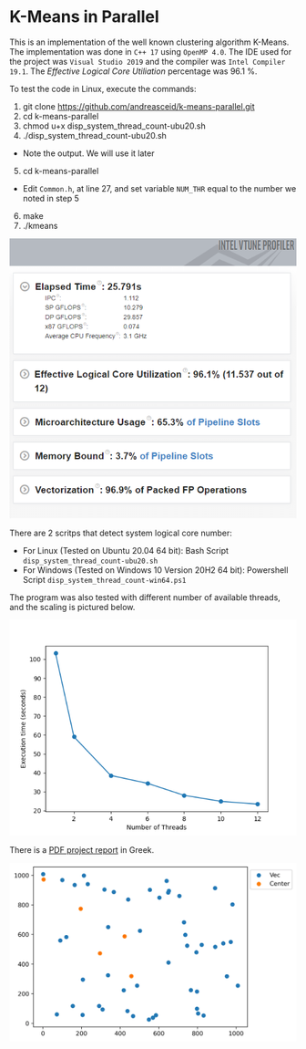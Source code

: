 # K-Means in Parallel
This is an implementation of the well known clustering algorithm K-Means. The implementation was done in `C++ 17` using `OpenMP 4.0`. The IDE used for the project was `Visual Studio 2019` and the compiler was `Intel Compiler 19.1`. The *Effective Logical Core Utiliation* percentage was 96.1 %. 

To test the code in Linux, execute the commands:
 1. git clone https://github.com/andreasceid/k-means-parallel.git
 2. cd k-means-parallel
 3. chmod u+x disp_system_thread_count-ubu20.sh
 4. ./disp_system_thread_count-ubu20.sh
  * Note the output. We will use it later
 5. cd k-means-parallel
  * Edit `Common.h`, at line 27, and set variable `NUM_THR` equal to the number we noted in step 5
 6. make
 7. ./kmeans

![Effective Logical Core Utilization Percentage](performance.PNG "Effective Logical Core Utilization Percentage")

There are 2 scritps that detect system logical core number:
  * For Linux (Tested on Ubuntu 20.04 64 bit): Bash Script `disp_system_thread_count-ubu20.sh`
  * For Windows (Tested on Windows 10 Version 20H2 64 bit): Powershell Script `disp_system_thread_count-win64.ps1`
  
The program was also tested with different number of available threads, and the scaling is pictured below.

![Thread Parallelism Convergence](convergence.png "Thread Parallelism Convergence")

There is a [PDF project report](parallel-programming-lab-2.pdf) in Greek.

![Demo](kmeans.gif)
